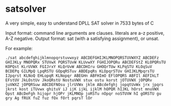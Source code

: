 # satsolver

A very simple, easy to understand DPLL SAT solver in 7533 bytes of C

Input format: command line arguments are clauses. literals are a-z positive, A-Z negative.
Output format: sat (with a satisfying assignment), or unsat.

For example:

`./sat abcdefghijklmnopqrstuvwxyz ABCDEFGHIJKLMNOPQRSTUVWXYZ ABCDEFz GHIJKLy MNOPQRx STUVwX PQRSTUvW KLUvwXY FGHIJOPQRu ABCDEFStZ KLOPQRsTU KOPQst KLrUVWX FGIJrxY KLQrUvW ABCDHIru GHOQrTUw KLPqSTU KLOqSuV BCDEPq GILMpQ LpqRSTU GOpqRSTuv ABDEpqRs KLOpqrSTUv GHIJKLMpqrsTU IJpqrst KLNoQ EHLopqR KLNopqr ABEGHn ABFHImO EFlOPQRS ABFIl AEFIkLT EFstUV JkLOstUv JkoQRstU NostuVWX stux ostu korst jOTUVWX jOPQRv juVWXZ jOPQRSuw ABCDEFNOsu jlrUVWx jklm ABcdefghj jopqtUvWx jrx jpqrs jkrst kost iTUvwx ghituV iJ ijK ijkL ijklM hOPQR hIJKL hOrst mnuVWX Opst ABcDeFgh hijopr hjOPr jKLMNOp joRSTu nOpqr noSTUVW hI gORSTU gu gry Ag fRUX fuZ fuz fOx fOrt pqrsT lOr`

